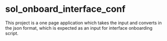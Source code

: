 # sol_onboard_interface_conf

This project is a one page application which takes the input and converts in the json format, which is expected as an input for interface onboarding script.